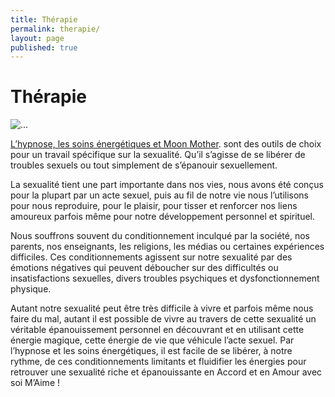 ```yaml
---
title: Thérapie
permalink: therapie/
layout: page
published: true
---
```


# Thérapie

![...](../images/coupe-yoni-lingam.png)

[L’hypnose, les soins énergétiques et Moon Mother](http://laetitia-stucki.ch/). sont des outils de choix pour un travail spécifique sur la sexualité.  Qu’il s’agisse de se libérer de troubles sexuels ou tout simplement de s’épanouir sexuellement.

La sexualité tient une part importante dans nos vies, nous avons été conçus pour la plupart par un acte sexuel, puis au fil de notre vie nous l’utilisons pour nous reproduire, pour le plaisir, pour tisser et renforcer nos liens amoureux parfois même pour notre développement personnel et spirituel.

Nous souffrons souvent du conditionnement inculqué par la société, nos parents, nos enseignants, les religions, les médias ou certaines expériences difficiles. Ces conditionnements agissent sur notre sexualité par des émotions négatives qui peuvent déboucher sur des difficultés ou insatisfactions sexuelles, divers troubles psychiques et dysfonctionnement physique.

Autant notre sexualité peut être très difficile à vivre et parfois même nous faire du mal, autant il est possible de vivre au travers de cette sexualité un véritable épanouissement personnel en découvrant et en utilisant cette énergie magique, cette énergie de vie que véhicule l’acte sexuel. Par l’hypnose et les soins énergétiques, il est facile de se libérer, à notre rythme, de ces conditionnements limitants et fluidifier les énergies pour retrouver une sexualité riche et épanouissante en Accord et en Amour avec soi M’Aime !
